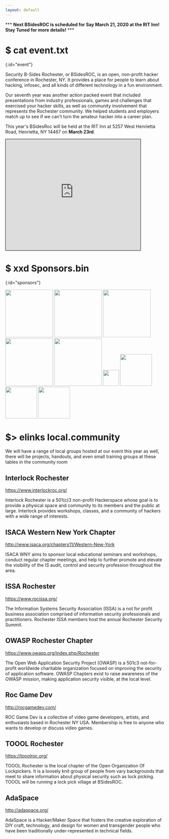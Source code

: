 ```yaml
---
layout: default
---
```


\*\*\* **Next BSidesROC is scheduled for Say March 21, 2020 at the RIT Inn! Stay Tuned for more details!** \*\*\*
# $ cat event.txt
{:id="event"}

Security B-Sides Rochester, or BSidesROC, is an open, non-profit hacker conference in Rochester, NY. It provides a place for people to learn about hacking, infosec, and all kinds of different technology in a fun environment.

Our seventh year was another action packed event that included presentations from industry professionals, games and challenges that exercised your hacker skills, as well as community involvement that represents the Rochester community. We helped students and employers match up to see if we can’t turn the amateur hacker into a career plan.

This year's BSidesRoc will be held at the RIT Inn at 5257 West Henrietta Road, Henrietta, NY 14467 on <strong>March 23rd</strong>.
<iframe width="425" height="350" frameborder="0" scrolling="no" marginheight="0" marginwidth="0" src="https://www.openstreetmap.org/export/embed.html?bbox=-77.6611089706421%2C43.047786823660225%2C-77.65756845474245%2C43.04952934304319&amp;layer=mapnik" style="border: 1px solid black"></iframe>



# $ xxd Sponsors.bin
{:id="sponsors"}

<a href="https://www.tenable.com"><img height="150px" src="https://bsidesroc.com/assets/img/sponsors/TenableLogoR2018_ColorInverse_RGB.png"></a>
<a href="https://www.crowdstrike.com/"><img height="150px" src="https://bsidesroc.com/assets/img/sponsors/crowdstrike-logo-4EE777D7FD-seeklogo.com.png"></a>
<a href="https://www.iv4.com/"><img height="150px" src="https://bsidesroc.com/assets/img/sponsors/iv4logo.png"></a>
<img height="150px" src="https://bsidesroc.com/assets/img/sponsors/RochesterISSAChapterLogo.png">
<img height="150px" src="https://bsidesroc.com/assets/img/sponsors/secure-network-technologies-2019-gold.png">
<img height="50px" src="https://bsidesroc.com/assets/img/sponsors/paychex_blue_360.png">
<img height="100px" src="https://bsidesroc.com/assets/img/sponsors/attackiq_logo_porsche_ol_7658_.png">
<img height="100px" src="https://bsidesroc.com/assets/img/sponsors/ncc-group.png">
<img height="100px" src="https://bsidesroc.com/assets/img/1.jpg">

# $> elinks local.community 

We will have a range of local groups hosted at our event this year as well, there will be projects, handouts, and even small training groups at these tables in the community room

## Interlock Rochester
https://www.interlockroc.org/

Interlock Rochester is a 501(c)3 non-profit Hackerspace whose goal is to provide a physical space and community to its members and the public at large. Interlock provides workshops, classes, and a community of hackers with a wide range of interests.


## ISACA Western New York Chapter
http://www.isaca.org/chapters11/Western-New-York

ISACA WNY aims to sponsor local educational seminars and workshops, conduct regular chapter meetings, and help to further promote and elevate the visibility of the IS audit, control and security profession throughout the area.


## ISSA Rochester
https://www.rocissa.org/

The Information Systems Security Association (ISSA) is a not for profit business association comprised of information security professionals and practitioners. Rochester ISSA members host the annual Rochester Security Summit. 


## OWASP Rochester Chapter
https://www.owasp.org/index.php/Rochester

The Open Web Application Security Project (OWASP) is a 501c3 not-for-profit worldwide charitable organization focused on improving the security of application software. OWASP Chapters exist to raise awareness of the OWASP mission, making application security visible, at the local level.


## Roc Game Dev
http://rocgamedev.com/

ROC Game Dev is a collective of video game developers, artists, and enthusiasts based in Rochester NY USA. Membership is free to anyone who wants to develop or discuss video games.


## TOOOL Rochester
https://tooolroc.org/

TOOOL Rochester is the local chapter of the Open Organization Of Lockpickers. It is a loosely knit group of people from vary backgrounds that meet to share information about physical security such as lock picking. TOOOL will be running a lock pick village at BSidesROC.

## AdaSpace
http://adaspace.org/

AdaSpace is a Hacker/Maker Space that fosters the creative exploration of DIY craft, technology, and design for women and transgender people who have been traditionally under-represented in technical fields. 
